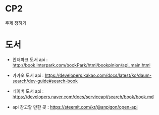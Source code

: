 # CP2

주제 정하기

# 도서

- 인터파크 도서 api : http://book.interpark.com/bookPark/html/bookpinion/api_main.html

- 카카오 도서 api : https://developers.kakao.com/docs/latest/ko/daum-search/dev-guide#search-book

- 네이버 도서 api : https://developers.naver.com/docs/serviceapi/search/book/book.md

- api 참고할 만한 곳 : https://steemit.com/kr/@anpigon/open-api

